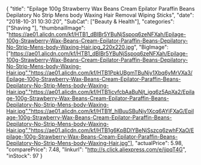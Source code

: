 {
	"title": "Epilage 100g Strawberry Wax Beans Cream Epilator Paraffin Beans Depilatory No Strip Mens body Waxing Hair Removal Wiping Sticks",
	"date": "2018-10-31 10:30:20",
	"SubCat": ["Beauty & Health"],
	"categories": ["Shaving "],
	"thumbnailImage": "https://ae01.alicdn.com/kf/HTB1_dBIBr5YBuNjSspoq6zeNFXah/Epilage-100g-Strawberry-Wax-Beans-Cream-Epilator-Paraffin-Beans-Depilatory-No-Strip-Mens-body-Waxing-Hair.jpg_220x220.jpg",
	"BigImage": ["https://ae01.alicdn.com/kf/HTB1_dBIBr5YBuNjSspoq6zeNFXah/Epilage-100g-Strawberry-Wax-Beans-Cream-Epilator-Paraffin-Beans-Depilatory-No-Strip-Mens-body-Waxing-Hair.jpg","https://ae01.alicdn.com/kf/HTB1PpkUBgmTBuNjy1Xbq6yMrVXa3/Epilage-100g-Strawberry-Wax-Beans-Cream-Epilator-Paraffin-Beans-Depilatory-No-Strip-Mens-body-Waxing-Hair.jpg","https://ae01.alicdn.com/kf/HTB1icvfcbAaBuNjt_igq6z5ApXa2/Epilage-100g-Strawberry-Wax-Beans-Cream-Epilator-Paraffin-Beans-Depilatory-No-Strip-Mens-body-Waxing-Hair.jpg","https://ae01.alicdn.com/kf/HTB1f_hIBuuSBuNjy1Xcq6AYjFXaG/Epilage-100g-Strawberry-Wax-Beans-Cream-Epilator-Paraffin-Beans-Depilatory-No-Strip-Mens-body-Waxing-Hair.jpg","https://ae01.alicdn.com/kf/HTB1g6KpBDlYBeNjSszcq6zwhFXaO/Epilage-100g-Strawberry-Wax-Beans-Cream-Epilator-Paraffin-Beans-Depilatory-No-Strip-Mens-body-Waxing-Hair.jpg"],
	"actualPrice": 5.98,
	"comparePrice": 7.48,
	"linkurl": "http://s.click.aliexpress.com/e/jjpqT4G",
	"inStock": 97
}
